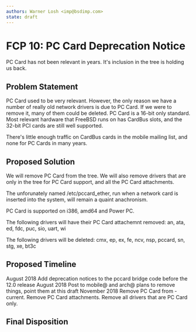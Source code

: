 ```yaml
---
authors: Warner Losh <imp@bsdimp.com>
state: draft
---
```


# FCP 10: PC Card Deprecation Notice

PC Card has not been relevant in years. It's inclusion in the tree is holding us back.

## Problem Statement

PC Card used to be very relevant. However, the only reason we have a
number of really old network drivers is due to PC Card. If we were to
remove it, many of them could be deleted. PC Card is a 16-bit only
standard. Most relevant hardware that FreeBSD runs on has CardBus
slots, and the 32-bit PCI cards are still well supported.

There's little enough traffic on CardBus cards in the mobile mailing
list, and none for PC Cards in many years.

## Proposed Solution

We will remove PC Card from the tree. We will also remove drivers that are
only in the tree for PC Card support, and all the PC Card attachments.

The unforunately named /etc/pccard_ether, run when a network card is
inserted into the system, will remain a quaint anachronism.

PC Card is supported on i386, amd64 and Power PC.

The following drivers will have their PC Card attachemnt removed:
	an, ata, ed, fdc, puc, sio, uart, wi

The following drivers will be deleted:
	cmx, ep, ex, fe, ncv, nsp, pccard, sn, stg, xe, bt3c

## Proposed Timeline

August 2018 Add deprecation notices to the pccard bridge code before the 12.0 release
August 2018 Post to mobile@ and arch@ plans to remove things, point them at this draft
November 2018 Remove PC Card from -current. Remove PC Card attachments. Remove all drivers
	that are PC Card only.

## Final Disposition

